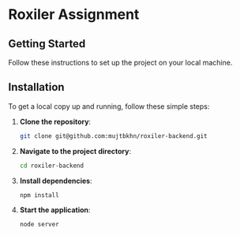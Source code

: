 # Roxiler Assignment

## Getting Started

Follow these instructions to set up the project on your local machine.

## Installation

To get a local copy up and running, follow these simple steps:

1. **Clone the repository**:
    ```sh
    git clone git@github.com:mujtbkhn/roxiler-backend.git
    ```
2. **Navigate to the project directory**:
    ```sh
    cd roxiler-backend
    ```
3. **Install dependencies**:
    ```sh
    npm install
    ```
4. **Start the application**:
    ```sh
    node server
    ```

